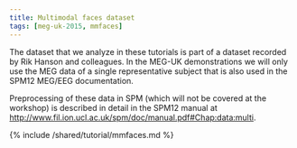 ```yaml
---
title: Multimodal faces dataset
tags: [meg-uk-2015, mmfaces]
---
```


The dataset that we analyze in these tutorials is part of a dataset recorded by Rik Hanson and colleagues. In the MEG-UK demonstrations we will only use the MEG data of a single representative subject that is also used in the SPM12 MEG/EEG documentation.

Preprocessing of these data in SPM (which will not be covered at the workshop) is described in detail in the SPM12 manual at <http://www.fil.ion.ucl.ac.uk/spm/doc/manual.pdf#Chap:data:multi>.

{% include /shared/tutorial/mmfaces.md %}
